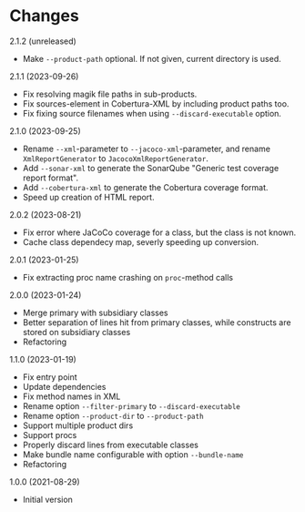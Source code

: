 Changes
=======

2.1.2 (unreleased)

- Make `--product-path` optional. If not given, current directory is used.

2.1.1 (2023-09-26)

- Fix resolving magik file paths in sub-products.
- Fix sources-element in Cobertura-XML by including product paths too.
- Fix fixing source filenames when using `--discard-executable` option.

2.1.0 (2023-09-25)

- Rename `--xml`-parameter to `--jacoco-xml`-parameter, and rename `XmlReportGenerator` to `JacocoXmlReportGenerator`.
- Add `--sonar-xml` to generate the SonarQube "Generic test coverage report format".
- Add `--cobertura-xml` to generate the Cobertura coverage format.
- Speed up creation of HTML report.

2.0.2 (2023-08-21)

- Fix error where JaCoCo coverage for a class, but the class is not known.
- Cache class dependecy map, severly speeding up conversion.

2.0.1 (2023-01-25)

- Fix extracting proc name crashing on `proc`-method calls

2.0.0 (2023-01-24)

- Merge primary with subsidiary classes
- Better separation of lines hit from primary classes, while constructs are stored on subsidiary classes
- Refactoring

1.1.0 (2023-01-19)

- Fix entry point
- Update dependencies
- Fix method names in XML
- Rename option `--filter-primary` to `--discard-executable`
- Rename option `--product-dir` to `--product-path`
- Support multiple product dirs
- Support procs
- Properly discard lines from executable classes
- Make bundle name configurable with option `--bundle-name`
- Refactoring

1.0.0 (2021-08-29)

- Initial version
